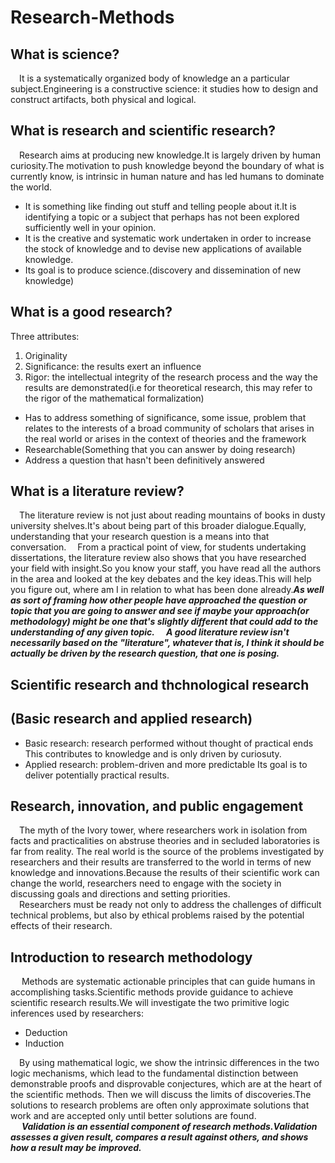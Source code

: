 # Research-Methods
## What is science?
&ensp;&ensp;It is a systematically organized body of knowledge an a particular subject.Engineering is a constructive science: it studies how to design and construct artifacts, both physical and logical.
## What is research and scientific research?
&ensp;&ensp;Research aims at producing new knowledge.It is largely driven by human curiosity.The motivation to push knowledge beyond the boundary of what is currently know, is intrinsic in human nature and has led humans to dominate the world.
- It is something like finding out stuff and telling people about it.It is identifying a topic or a subject that perhaps has not been explored sufficiently well in your opinion.
- It is the creative and systematic work undertaken in order to increase the stock of knowledge and to devise new applications of available knowledge.
- Its goal is to produce science.(discovery and dissemination of new knowledge)
## What is a good research?
Three attributes:
1. Originality 
2. Significance: the results exert an influence
3. Rigor: the intellectual integrity of the research process and the way the results are demonstrated(i.e for theoretical research, this may refer to the rigor of the mathematical formalization)
- Has to address something of significance, some issue, problem that relates to the interests of a broad community of scholars that arises in the real world or arises in the context of theories and the framework
- Researchable(Something that you can answer by doing research)
- Address a question that hasn't been definitively answered

## What is a literature review?
&ensp;&ensp;The literature review is not just about reading mountains of books in dusty university shelves.It's about being part of this broader dialogue.Equally, understanding that your research question is a means into that conversation. 
&ensp;&ensp;From a practical point of view, for students undertaking dissertations, the literature review also shows that you have researched your field with insight.So you know your staff, you have read all the authors in the area and looked at the key debates and the key ideas.This will help you figure out, where am I in relation to what has been done already.___As well as sort of framing how other people have approached the question or topic that you are going to answer and see if maybe your approach(or methodology) might be one that's slightly different that could add to the understanding of any given topic.___
&ensp;&ensp;___A good literature review isn't necessarily based on the "literature", whatever that is, I think it should be actually be driven by the research question, that one is posing.___



## Scientific research and thchnological research
## (Basic research and applied research)
- Basic research: research performed without thought of practical ends
 This contributes to knowledge and is only driven by curiosuty.
- Applied research: problem-driven and more predictable
 Its goal is to deliver potentially practical results. 
 
 ## Research, innovation, and public engagement
&ensp;&ensp;The myth of the Ivory tower, where researchers work in isolation from facts and practicalities on abstruse theories and in secluded laboratories is far from reality. The real world is the source of the problems investigated by researchers and their results are transferred to the world in terms of new knowledge and innovations.Because the results of their scientific work can change the world, researchers need to engage with the society in discussing goals and directions and setting priorities.         
&ensp;&ensp;Researchers must be ready not only to address the challenges of difficult technical problems, but also by ethical problems raised by the potential effects of their research.

## Introduction to research methodology
&ensp;&ensp; Methods are systematic actionable principles that can guide humans in accomplishing tasks.Scientific methods provide guidance to achieve scientific research results.We will investigate the two primitive logic inferences used by researchers:
- Deduction
- Induction        
    
&ensp;&ensp;By using mathematical logic, we show the intrinsic differences in the two logic mechanisms, which lead to the fundamental distinction between demonstrable proofs and  disprovable conjectures, which are at the heart of the scientific methods.
Then we will discuss the limits of discoveries.The solutions to research problems are often only approximate solutions that work and are accepted only until better solutions are found.        
&ensp;&ensp; ***Validation is an essential component of research methods.Validation assesses a given result, compares a result against others, and shows how a result may be improved.***








 


